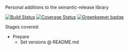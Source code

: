Personal additions to the semantic-release library

[![Build Status](https://travis-ci.com/Alorel/semantic-release-alorel.svg?branch=1.0.1)](https://travis-ci.com/Alorel/semantic-release-alorel)
[![Coverage Status](https://coveralls.io/repos/github/Alorel/semantic-release-alorel/badge.svg?branch=1.0.1)](https://coveralls.io/github/Alorel/semantic-release-alorel?branch=1.0.1)
[![Greenkeeper badge](https://badges.greenkeeper.io/Alorel/semantic-release-alorel.svg)](https://greenkeeper.io/)

Stages covered:

* Prepare
  * Set versions @ README.md